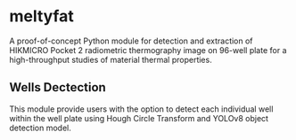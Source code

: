 # meltyfat
A proof-of-concept Python module for detection and extraction of HIKMICRO Pocket 2 radiometric thermography image on 96-well plate for a high-throughput studies of material thermal properties.

## Wells Dectection
This module provide users with the option to detect each individual well within the well plate using Hough Circle Transform and YOLOv8 object detection model.

